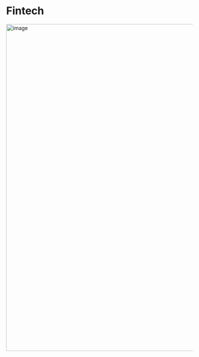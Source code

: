 # Fintech
<img width="1884" height="885" alt="image" src="https://github.com/user-attachments/assets/7bd8f8b5-d8ad-4afa-b536-c46a2d67a4aa" />
